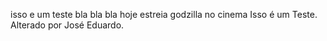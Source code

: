 isso e um teste 
bla bla bla
hoje estreia godzilla no cinema
Isso é um Teste.
Alterado por José Eduardo.